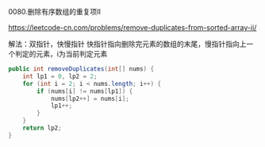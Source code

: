 0080.删除有序数组的重复项II

https://leetcode-cn.com/problems/remove-duplicates-from-sorted-array-ii/

解法：双指针，快慢指针
快指针指向删除完元素的数组的末尾，慢指针指向上一个判定的元素，i为当前判定元素


```java
public int removeDuplicates(int[] nums) {
    int lp1 = 0, lp2 = 2;
    for (int i = 2; i < nums.length; i++) {
        if (nums[i] != nums[lp1]) {
            nums[lp2++] = nums[i];
            lp1++;
        }
    }
    return lp2;
}
```

